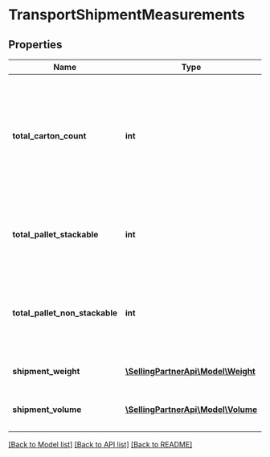 # TransportShipmentMeasurements

## Properties
Name | Type | Description | Notes
------------ | ------------- | ------------- | -------------
**total_carton_count** | **int** | Total number of cartons present in the shipment. Provide the cartonCount only for non-palletized shipments. | [optional] 
**total_pallet_stackable** | **int** | Total number of Stackable Pallets present in the shipment. | [optional] 
**total_pallet_non_stackable** | **int** | Total number of Non Stackable Pallets present in the shipment. | [optional] 
**shipment_weight** | [**\SellingPartnerApi\Model\Weight**](Weight.md) | Total Weight of the shipment. | [optional] 
**shipment_volume** | [**\SellingPartnerApi\Model\Volume**](Volume.md) | Total Volume of the shipment. | [optional] 

[[Back to Model list]](../README.md#documentation-for-models) [[Back to API list]](../README.md#documentation-for-api-endpoints) [[Back to README]](../README.md)


